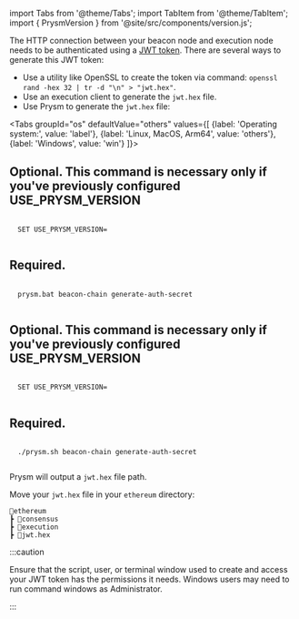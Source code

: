 import Tabs from '@theme/Tabs';
import TabItem from '@theme/TabItem';
import { PrysmVersion } from '@site/src/components/version.js';

The HTTP connection between your beacon node and execution node needs to be authenticated using a [JWT token](https://jwt.io/). There are several ways to generate this JWT token:

 - Use a utility like OpenSSL to create the token via command: `openssl rand -hex 32 | tr -d "\n" > "jwt.hex"`.
 - Use an execution client to generate the `jwt.hex` file.
 - Use Prysm to generate the `jwt.hex` file:

<Tabs groupId="os" defaultValue="others" values={[
    {label: 'Operating system:', value: 'label'},
    {label: 'Linux, MacOS, Arm64', value: 'others'},
    {label: 'Windows', value: 'win'}
]}>
  <TabItem className="unclickable-element" value="label"></TabItem>
  <TabItem value="win">

  ## Optional. This command is necessary only if you've previously configured USE_PRYSM_VERSION
  <code>
  SET USE_PRYSM_VERSION=<PrysmVersion/>
  </code>
 
  ## Required.
  <code>
  prysm.bat beacon-chain generate-auth-secret
  </code>
  
  </TabItem>
  <TabItem value="others">

   ## Optional. This command is necessary only if you've previously configured USE_PRYSM_VERSION

  <code>
  <span>SET USE_PRYSM_VERSION=<PrysmVersion/></span>
 </code>

  ## Required.
  
   <code>
  ./prysm.sh beacon-chain generate-auth-secret
  </code>

  </TabItem>
</Tabs>

Prysm will output a `jwt.hex` file path.

Move your `jwt.hex` file in your `ethereum` directory:

```
📂ethereum
┣ 📂consensus
┣ 📂execution
┣ 📄jwt.hex
```



:::caution

Ensure that the script, user, or terminal window used to create and access your JWT token has the permissions it needs. Windows users may need to run command windows as Administrator.

:::